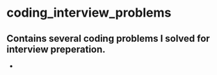 # coding_interview_problems
## Contains several coding problems I solved for interview preperation.

* 
